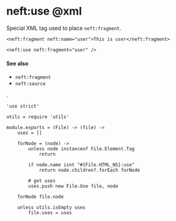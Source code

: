 neft:use @xml
=============

Special XML tag used to place `neft:fragment`.

```view,example
<neft:fragment neft:name="user">This is user</neft:fragment>

<neft:use neft:fragment="user" />
```

#### See also

- `neft:fragment`
- `neft:source`

.

	'use strict'

	utils = require 'utils'

	module.exports = (File) -> (file) ->
		uses = []

		forNode = (node) ->
			unless node instanceof File.Element.Tag
				return

			if node.name isnt "#{File.HTML_NS}:use"
				return node.children?.forEach forNode

			# get uses
			uses.push new File.Use file, node

		forNode file.node

		unless utils.isEmpty uses
			file.uses = uses
